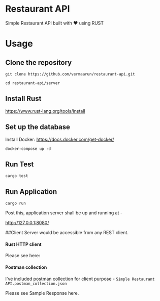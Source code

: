 # Restaurant API

Simple Restaurant API built with ❤️ using RUST

# Usage
## Clone the repository
`git clone https://github.com/vermaarun/restaurant-api.git` 

`cd restaurant-api/server`

## Install Rust
https://www.rust-lang.org/tools/install

## Set up the database
Install Docker:
https://docs.docker.com/get-docker/

`docker-compose up -d`

## Run Test
`cargo test`

## Run Application
`cargo run`

Post this, application server shall be up and running at -

http://127.0.0.1:8080/

##Client
Server would be accessible from any REST client.

#### Rust HTTP client
Please see here: 

#### Postman collection
I've included postman collection for client purpose - `Simple Restaurant API.postman_collection.json`

Please see Sample Response here. 
